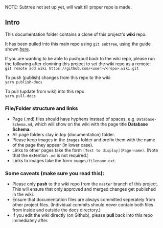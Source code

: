 NOTE: Subtree not set up yet, will wait till proper repo is made.

## Intro
This documentation folder contains a clone of this project's **wiki** repo.

It has been pulled into this main repo using `git subtree`, using the guide shown [here](https://gist.github.com/yukoff/5220f33123de5e7e428db63ef7025e72).

If you are wanting to be able to push/pull back to the wiki repo, please run the following after clonining this project to set the wiki repo as a remote:  
`git remote add wiki https://github.com/<user>/<repo>.wiki.git`

To push (publish) changes from this repo to the wiki:  
`yarn publish-docs`

To pull (update from wiki) into this repo:  
`yarn pull-docs`

### File/Folder structure and links

* Page (.md) files should have hyphens instead of spaces, e.g. `Database-Schema.md`, which will show on the wiki with the page title **Database Schema**.
* All page folders stay in top (documentation) folder.
* Please keep images in the `images` folder and prefix them with the name of the page they appear (in lower case).
* Links to other pages take the form `[Text to display](Page-name)`. (Note that the extention `.md` is not required.)
* Links to images take the form `images/filename.ext`.

### Some caveats (make sure you read this):
* Please only **push** to the wiki repo from the `master` branch of this project. This will ensure that only approved and merged changes get published in the wiki.
* Ensure that documentation files are always committed seperately from other project files. (Individual commits should never contain both files from inside and outside the docs directory.)
* If you edit the wiki directly (on Github), please **pull** back into this repo immediately after.